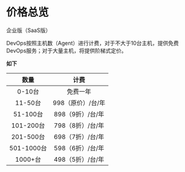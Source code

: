 # 价格总览

企业版（SaaS版）

DevOps按照主机数（Agent）进行计费，对于不大于10台主机，提供免费DevOps服务；对于大量主机，将提供阶梯式定价。

**如下**

| 数量      |    计费 |
| :--------: | :--------:|
| 0-10台  | 免费一年 |
| 11-50台  | 998（原价）/台/年 |
| 51-100台  | 898（9折）/台/年 |
| 101-200台  | 798（8折）/台/年 |
| 201-500台  | 698（7折）/台/年 |
| 501-1000台  | 598（6折）/台/年 |
| 1000+台  | 498（5折）/台/年 |



